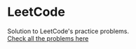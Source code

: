 # LeetCode
Solution to LeetCode's practice problems.
<br>
<a href="https://leetcode.com/problemset/all/">Check all the problems here</a>
